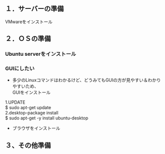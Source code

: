 ## １．サーバーの準備
VMwareをインストール

## ２．ＯＳの準備
### Ubuntu serverをインストール

### GUIにしたい
- 多少のLinuxコマンドはわかるけど、どうみてもGUIの方が見やすい＆わかりやすいため、  
GUIをインストール  
  
1.UPDATE  
$ sudo apt-get update  
2.desktop-package install  
$ sudo apt-get -y install ubuntu-desktop  

- ブラウザをインストール

## ３、その他準備
